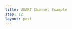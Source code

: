 ```yaml
---
title: USART Channel Example
step: 12
layout: post
---
```


<script src='https://gist.github.com/madhephaestus/e9f03ad38fa55abc6f44.js'></script>